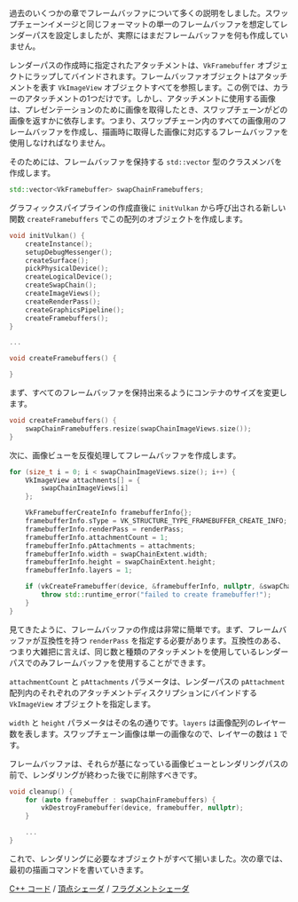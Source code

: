 過去のいくつかの章でフレームバッファについて多くの説明をしました。スワップチェーンイメージと同じフォーマットの単一のフレームバッファを想定してレンダーパスを設定しましたが、実際にはまだフレームバッファを何も作成していません。

レンダーパスの作成時に指定されたアタッチメントは、`VkFramebuffer` オブジェクトにラップしてバインドされます。フレームバッファオブジェクトはアタッチメントを表す `VkImageView` オブジェクトすべてを参照します。この例では、カラーのアタッチメントの1つだけです。しかし、アタッチメントに使用する画像は、プレゼンテーションのために画像を取得したとき、スワップチェーンがどの画像を返すかに依存します。つまり、スワップチェーン内のすべての画像用のフレームバッファを作成し、描画時に取得した画像に対応するフレームバッファを使用しなければなりません。

そのためには、フレームバッファを保持する `std::vector` 型のクラスメンバを作成します。

```c++
std::vector<VkFramebuffer> swapChainFramebuffers;
```

グラフィックスパイプラインの作成直後に `initVulkan` から呼び出される新しい関数 `createFramebuffers` でこの配列のオブジェクトを作成します。

```c++
void initVulkan() {
    createInstance();
    setupDebugMessenger();
    createSurface();
    pickPhysicalDevice();
    createLogicalDevice();
    createSwapChain();
    createImageViews();
    createRenderPass();
    createGraphicsPipeline();
    createFramebuffers();
}

...

void createFramebuffers() {

}
```

まず、すべてのフレームバッファを保持出来るようにコンテナのサイズを変更します。

```c++
void createFramebuffers() {
    swapChainFramebuffers.resize(swapChainImageViews.size());
}
```

次に、画像ビューを反復処理してフレームバッファを作成します。

```c++
for (size_t i = 0; i < swapChainImageViews.size(); i++) {
    VkImageView attachments[] = {
        swapChainImageViews[i]
    };

    VkFramebufferCreateInfo framebufferInfo{};
    framebufferInfo.sType = VK_STRUCTURE_TYPE_FRAMEBUFFER_CREATE_INFO;
    framebufferInfo.renderPass = renderPass;
    framebufferInfo.attachmentCount = 1;
    framebufferInfo.pAttachments = attachments;
    framebufferInfo.width = swapChainExtent.width;
    framebufferInfo.height = swapChainExtent.height;
    framebufferInfo.layers = 1;

    if (vkCreateFramebuffer(device, &framebufferInfo, nullptr, &swapChainFramebuffers[i]) != VK_SUCCESS) {
        throw std::runtime_error("failed to create framebuffer!");
    }
}
```

見てきたように、フレームバッファの作成は非常に簡単です。まず、フレームバッファが互換性を持つ `renderPass` を指定する必要があります。互換性のある、つまり大雑把に言えば、同じ数と種類のアタッチメントを使用しているレンダーパスでのみフレームバッファを使用することができます。

`attachmentCount` と `pAttachments` パラメータは、レンダーパスの `pAttachment` 配列内のそれぞれのアタッチメントディスクリプションにバインドする `VkImageView` オブジェクトを指定します。

`width` と `height` パラメータはその名の通りです。`layers` は画像配列のレイヤー数を表します。スワップチェーン画像は単一の画像なので、レイヤーの数は `1` です。

フレームバッファは、それらが基になっている画像ビューとレンダリングパスの前で、レンダリングが終わった後でに削除すべきです。

```c++
void cleanup() {
    for (auto framebuffer : swapChainFramebuffers) {
        vkDestroyFramebuffer(device, framebuffer, nullptr);
    }

    ...
}
```

これで、レンダリングに必要なオブジェクトがすべて揃いました。次の章では、最初の描画コマンドを書いていきます。

[C++ コード](/code/13_framebuffers.cpp) /
[頂点シェーダ](/code/09_shader_base.vert) /
[フラグメントシェーダ](/code/09_shader_base.frag)
